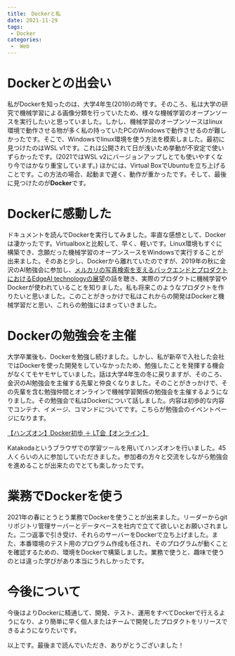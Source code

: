 ```yaml
---
title:　Dockerと私
date: 2021-11-29
tags:
 - Docker
categories:
 -  Web
---
```


# Dockerとの出会い

私がDockerを知ったのは、大学4年生(2019)の時です。そのころ、私は大学の研究で機械学習による画像分類を行っていたため、様々な機械学習のオープンソースを実行したいと思っていました。しかし、機械学習のオープンソースはlinux環境で動作させる物が多く私の持っていたPCのWindowsで動作させるのが難しかったです。そこで、Windowsでlinux環境を使う方法を模索しました。最初に見つけたのはWSL v1です。これは公開されて日が浅いため挙動が不安定で使いずらかったです。(2021ではWSL v2にバージョンアップしとても使いやすくなり今ではかなり重宝しています。) ほかには、Virtual BoxでUbuntuを立ち上げることです。この方法の場合、起動まで遅く、動作が重かったです。そして、最後に見つけたのが<b>Docker</b>です。

# Dockerに感動した

ドキュメントを読んでDockerを実行してみました。率直な感想として、Dockerは凄かったです。Virtualboxと比較して、早く、軽いです。Linux環境もすぐに構築でき、念願だった機械学習のオープンスースをWindowsで実行することが出来ました。そのあと少し、Dockerから離れていたのですが、2019年の秋に金沢のAI勉強会に参加し、<a href="https://speakerdeck.com/hnakagawa/kanazawa-ai">メルカリの写真検索を支えるバックエンドとプロダクトにおけるEdgeAI technologyの展望</a>の話を聴き、実際のプロダクトに機械学習やDockerが使われていることを知りました。私も将来このようなプロダクトを作りたいと思いました。このことがきっかけで私はこれからの開発はDockerと機械学習だと思い、これらの勉強にはまっていきました。

# Dockerの勉強会を主催

大学卒業後も、Dockerを勉強し続けました。しかし、私が新卒で入社した会社ではDockerを使った開発をしていなかったため、勉強したことを発揮する機会がなくてモヤモヤしていました。話は大学4年生の冬に戻りますが、そのころ、金沢のAI勉強会を主催する先輩と仲良くなりました。そのことがきっかけで、その先輩を含む勉強仲間とオンラインで機械学習関係の勉強会を主催するようになりました。その勉強会で私はDockerについて話しました。内容は初歩的な内容でコンテナ、イメージ、コマンドについてです。こちらが勉強会のイベントページになります。

<a href="https://haim.connpass.com/event/189750/">【ハンズオン】Docker初歩 ＋ LT会【オンライン】</a>

Katakodaというブラウザでの学習ツールを用いてハンズオンを行いました。45人くらいの人に参加していただきました。参加者の方々と交流をしながら勉強会を進めることが出来たのでとても楽しかったです。

# 業務でDockerを使う

2021年の春にとうとう業務でDockerを使うことが出来ました。リーダーからgitリポジトリ管理サーバーとデータベースを社内で立てて欲しいとお願いされました。二つ返事で引き受け、それらのサーバーをDockerで立ち上げました。また、本番環境のテスト用のプログラム作成も任され、そのプログラムが動くことを確認するための、環境をDockerで構築しました。業務で使うと、趣味で使うのとは違った学びがあり本当にうれしかったです。

# 今後について

今後はよりDockerに精通して、開発、テスト、運用をすべてDockerで行えるようになり、より簡単に早く個人またはチームで開発したプロダクトをリリースできるようになりたいです。


以上です。最後まで読んでいただき、ありがとうございました！







